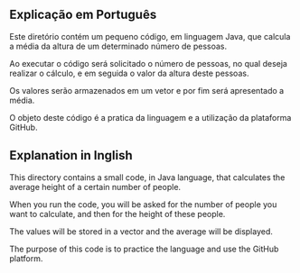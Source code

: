 ## Explicação em Português

Este diretório contém um pequeno código, em linguagem Java, que calcula a média da altura de um determinado número de pessoas.

Ao executar o código será solicitado o número de pessoas, no qual deseja realizar o cálculo, e em seguida o valor da altura deste pessoas.

Os valores serão armazenados em um vetor e por fim será apresentado a média.

O objeto deste código é a pratica da linguagem e a utilização da plataforma GitHub.



## Explanation in Inglish

This directory contains a small code, in Java language, that calculates the average height of a certain number of people.

When you run the code, you will be asked for the number of people you want to calculate, and then for the height of these people.

The values will be stored in a vector and the average will be displayed.

The purpose of this code is to practice the language and use the GitHub platform.


